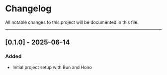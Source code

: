 # Changelog

All notable changes to this project will be documented in this file.

---

## [0.1.0] - 2025-06-14

### Added
- Initial project setup with Bun and Hono